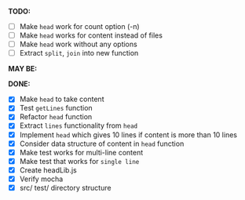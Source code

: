 **TODO:**
- [ ] Make `head` work for count option (-n)
- [ ] Make `head` works for content instead of files
- [ ] Make `head` work without any options
- [ ] Extract `split`, `join` into new function

**MAY BE:**

**DONE:**
- [x] Make `head` to take content
- [x] Test `getLines` function
- [x] Refactor `head` function
- [x] Extract `lines` functionality from `head`
- [x] Implement `head` which gives 10 lines if content is more than 10 lines
- [x] Consider data structure of content in `head` function
- [x] Make test works for multi-line content
- [x] Make test that works for `single line`
- [x] Create headLib.js
- [x] Verify mocha
- [x] src/ test/ directory structure
